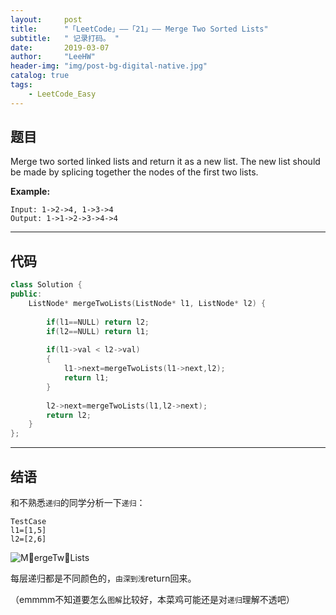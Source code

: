 ```yaml
---
layout:     post
title:      "「LeetCode」——「21」—— Merge Two Sorted Lists"
subtitle:   " 记录打码。 "
date:       2019-03-07 
author:     "LeeHW"
header-img: "img/post-bg-digital-native.jpg"
catalog: true
tags:
    - LeetCode_Easy
---
```


## 题目

Merge two sorted linked lists and return it as a new list. The new list should be made by splicing together the nodes of the first two lists.

**Example:**

```
Input: 1->2->4, 1->3->4
Output: 1->1->2->3->4->4
```

---

## 代码

```c++
class Solution {
public:
    ListNode* mergeTwoLists(ListNode* l1, ListNode* l2) {
        
        if(l1==NULL) return l2;
        if(l2==NULL) return l1;
        
        if(l1->val < l2->val)
        {
            l1->next=mergeTwoLists(l1->next,l2);
            return l1;
        }
        
        l2->next=mergeTwoLists(l1,l2->next);
        return l2;
    }
};
```



---

## 结语

和不熟悉`递归`的同学分析一下`递归`：

```
TestCase
l1=[1,5]
l2=[2,6]
```

![M􏰀ergeTw􏰁Lists](http://lihongwei.site/img/M􏰀ergeTw􏰁Lists.png)

每层递归都是不同颜色的，`由深到浅`return回来。

（emmmm不知道要怎么`图解`比较好，本菜鸡可能还是对`递归`理解不透吧）



